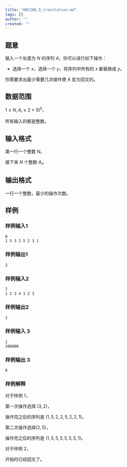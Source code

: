 ```yaml
---
title: "ABC206_D_translation.md"
tags: []
author: ""
created: ""
---
```


## 题意

输入一个长度为 $N$ 的序列 $A$，你可以进行如下操作：       

- 选择一个 $x$，选择一个 $y$，将序列中所有的 $x$ 都替换成 $y$。

你需要求出最少需要几次操作使 $A$ 变为回文的。

## 数据范围

$1\le N,A_i\le 2\times 10^5$，

所有输入的都是整数。

## 输入格式

第一行一个整数 $N$。      

接下来 $N$ 个整数 $A_i$。

## 输出格式

一行一个整数，最少的操作次数。 

## 样例

### 样例输入1

```
8
1 5 3 2 5 2 3 1
```



### 样例输出1

```
2
```



### 样例输入2

```
7
1 2 3 4 1 2 3
```



### 样例输出2

```
1
```

### 样例输入 3

```
1
200000
```



### 样例输出 3

```
0
```



### 样例解释

对于样例 1，

第一次操作选择 $(3,2)$，

操作完之后的序列是 $(1,5,2,2,5,2,2,1)$。

第二次操作选择$(2,5)$，

操作完之后的序列是 $(1,5,5,5,5,5,5,1)$。

对于样例 2，

开始时已经回文了。     

